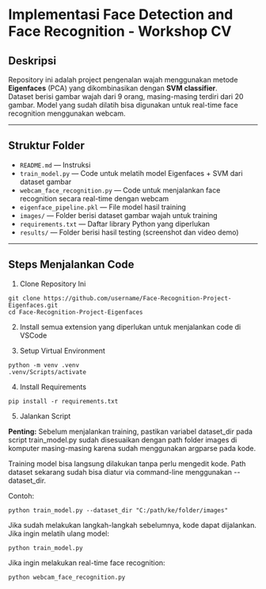# Implementasi Face Detection and Face Recognition - Workshop CV

## Deskripsi
Repository ini adalah project pengenalan wajah menggunakan metode **Eigenfaces** (PCA) yang dikombinasikan dengan **SVM classifier**.  
Dataset berisi gambar wajah dari 9 orang, masing-masing terdiri dari 20 gambar. Model yang sudah dilatih bisa digunakan untuk real-time face recognition menggunakan webcam.

---

## Struktur Folder
- `README.md` — Instruksi
- `train_model.py` — Code untuk melatih model Eigenfaces + SVM dari dataset gambar
- `webcam_face_recognition.py` — Code untuk menjalankan face recognition secara real-time dengan webcam
- `eigenface_pipeline.pkl` — File model hasil training
- `images/` — Folder berisi dataset gambar wajah untuk training
- `requirements.txt` — Daftar library Python yang diperlukan
- `results/` — Folder berisi hasil testing (screenshot dan video demo)
  
---

## Steps Menjalankan Code

1. Clone Repository Ini

```
git clone https://github.com/username/Face-Recognition-Project-Eigenfaces.git
cd Face-Recognition-Project-Eigenfaces
```
2. Install semua extension yang diperlukan untuk menjalankan code di VSCode
   
3. Setup Virtual Environment
```
python -m venv .venv
.venv/Scripts/activate
```
4. Install Requirements
```
pip install -r requirements.txt
```
5. Jalankan Script

**Penting:** Sebelum menjalankan training, pastikan variabel dataset_dir pada script train_model.py sudah disesuaikan dengan path folder images di komputer masing-masing karena sudah menggunakan argparse pada kode.

Training model bisa langsung dilakukan tanpa perlu mengedit kode.
Path dataset sekarang sudah bisa diatur via command-line menggunakan --dataset_dir.

Contoh:
```
python train_model.py --dataset_dir "C:/path/ke/folder/images"
```

Jika sudah melakukan langkah-langkah sebelumnya, kode dapat dijalankan. Jika ingin melatih ulang model:
```
python train_model.py

```

Jika ingin melakukan real-time face recognition:
```
python webcam_face_recognition.py

```
